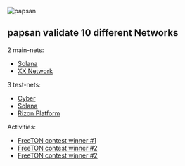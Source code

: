 ![papsan](https://user-images.githubusercontent.com/38581319/127261101-7d098553-21fc-44d1-9667-adcd7ac08d51.png)

## papsan validate 10 different Networks

2 main-nets: <br />

- [Solana](https://www.validators.app/validators/mainnet/syrs1ewkLaWrJ3VoXhFtZHZZSRNTRb6qQhkEhmXKbcC?locale=en&order=&refresh=)
- [XX Network](https://dashboard.xx.network/nodes/Lv04Y-lIm5rKJ3hA2hc_SAdsKxwz1urEyeDSVOJD9loC)

3 test-nets: <br />

- [Cyber](https://rebyc.cyber.page/network/bostrom/hero/bostromvaloper18naxcfp2s397a2ucav2m53f003uylk3q6lwnna)
- [Solana](https://www.validators.app/validators/testnet/D6beCFAZeFtXoZKio6JZV1GUmJ99Nz4XhtxMePFvuJWN?locale=en&order=score&refresh=)
- [Rizon Platform](https://testnet.mintscan.io/rizon/validators/rizonvaloper1pyvrsg4dj30rdgx4njnlcf7yapm954xwckae4t)


Activities: <br />

- [FreeTON contest winner #1](https://gov.freeton.org/submission?proposalAddress=0%3Adc39814b06b04bf7763dc01716f1ff0e6361d1a9dd79c79314c5e30c701da38e&submissionId=26)
- [FreeTON contest winner #2](https://gov.freeton.org/submission?proposalAddress=0%3Ac26da8b9e2628d909c389a1d6bbf7024d3ad8a0a31cd85ee13ce35f07dff388e&submissionId=33)
- [FreeTON contest winner #2](https://wd.gov.freeton.org/submission?proposalAddress=0%3A4d1bd7f494bb23c63c10142f32fee89bf87b1db74e49717253e2adc07f3de880&submissionId=41)
